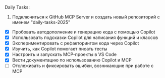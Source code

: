 Daily Tasks:

1) Подключиться к GitHub MCP Server и создать новый репозиторий с именем "daily-tasks-2025"

- [x] Пробовать автодополнение и генерацию кода с помощью Copilot
- [x] Использовать подсказки Copilot для написания функций и классов
- [x] Экспериментировать с рефакторингом кода через Copilot
- [x] Изучить, как Copilot помогает писать тесты
- [x] Настроить и запускать MCP-проекты в VS Code
- [x] Вести документацию по использованию Copilot и MCP
- [ ] Отслеживать и фиксировать ошибки, возникающие при работе с MCP